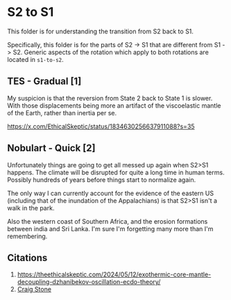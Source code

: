 # S2 to S1

This folder is for understanding the transition from S2 back to S1.

Specifically, this folder is for the parts of S2 -> S1 that are different from S1 -> S2. Generic aspects of the rotation which apply to both rotations are located in `s1-to-s2`.

## TES - Gradual [1]

My suspicion is that the reversion from State 2 back to State 1 is slower. With those displacements being more an artifact of the viscoelastic mantle of the Earth, rather than inertia per se.

https://x.com/EthicalSkeptic/status/1834630256637911088?s=35

## Nobulart - Quick [2]

Unfortunately things are going to get all messed up again when S2>S1 happens. The climate will be disrupted for quite a long time in human terms. Possibly hundreds of years before things start to normalize again.

The only way I can currently account for the evidence of the eastern US (including that of the inundation of the Appalachians) is that S2>S1 isn't a walk in the park.

Also the western coast of Southern Africa, and the erosion formations between india and Sri Lanka. I'm sure I'm forgetting many more than I'm remembering.

## Citations

1. https://theethicalskeptic.com/2024/05/12/exothermic-core-mantle-decoupling-dzhanibekov-oscillation-ecdo-theory/
2. [Craig Stone](https://nobulart.com)